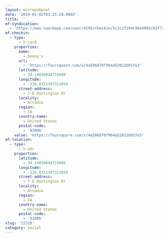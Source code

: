 ```yaml
---
layout: micropubpost
date: '2019-01-02T03:25:28.000Z'
title: ''
mf-syndication:
  - 'https://www.swarmapp.com/user/4195/checkin/5c2c2f284c9be6002c82f729'
mf-checkin:
  - type:
      - h-card
    properties:
      name:
        - Denny's
      url:
        - 'https://foursquare.com/v/4a506870f964a52012b01fe3'
      latitude:
        - 34.14030048719498
      longitude:
        - -118.0311307311058
      street-address:
        - 7 E Huntington Dr
      locality:
        - Arcadia
      region:
        - CA
      country-name:
        - United States
      postal-code:
        - '91006'
    value: 'https://foursquare.com/v/4a506870f964a52012b01fe3'
mf-location:
  - type:
      - h-adr
    properties:
      latitude:
        - 34.14030048719498
      longitude:
        - -118.0311307311058
      street-address:
        - 7 E Huntington Dr
      locality:
        - Arcadia
      region:
        - CA
      country-name:
        - United States
      postal-code:
        - '91006'
slug: '12328'
category: social
---
```

